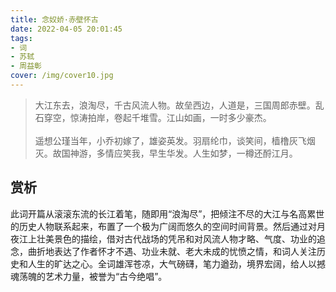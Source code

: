 ```yaml
---
title: 念奴娇·赤壁怀古
date: 2022-04-05 20:01:45
tags:
- 词
- 苏轼
- 周益彰
cover: /img/cover10.jpg
---
```


>大江东去，浪淘尽，千古风流人物。故垒西边，人道是，三国周郎赤壁。乱石穿空，惊涛拍岸，卷起千堆雪。江山如画，一时多少豪杰。\
\
遥想公瑾当年，小乔初嫁了，雄姿英发。羽扇纶巾，谈笑间，樯橹灰飞烟灭。故国神游，多情应笑我，早生华发。人生如梦，一樽还酹江月。

## 赏析

此词开篇从滚滚东流的长江着笔，随即用“浪淘尽”，把倾注不尽的大江与名高累世的历史人物联系起来，布置了一个极为广阔而悠久的空间时间背景。然后通过对月夜江上壮美景色的描绘，借对古代战场的凭吊和对风流人物才略、气度、功业的追念，曲折地表达了作者怀才不遇、功业未就、老大未成的忧愤之情，和词人关注历史和人生的旷达之心。全词雄浑苍凉，大气磅礴，笔力遒劲，境界宏阔，给人以撼魂荡魄的艺术力量，被誉为“古今绝唱”。
